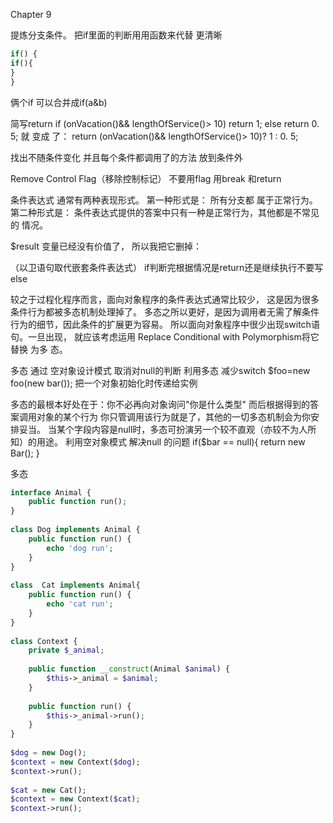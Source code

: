 Chapter 9

提炼分支条件。
把if里面的判断用用函数来代替 更清晰 

```php
if() {
if(){
}
}
```
俩个if 可以合并成if(a&b)

简写return 
if (onVacation()&& lengthOfService()> 10) return 1; else return 0. 5; 就 变成 了： return (onVacation()&& lengthOfService()> 10)? 1 : 0. 5;

找出不随条件变化 并且每个条件都调用了的方法 放到条件外

Remove Control Flag（移除控制标记）
不要用flag 用break 和return


条件表达式 通常有两种表现形式。 
第一种形式是： 所有分支都 属于正常行为。 
第二种形式是： 条件表达式提供的答案中只有一种是正常行为，其他都是不常见的 情况。

$result 变量已经没有价值了， 所以我把它删掉：

（以卫语句取代嵌套条件表达式）
if判断完根据情况是return还是继续执行不要写else

较之于过程化程序而言，面向对象程序的条件表达式通常比较少，
这是因为很多条件行为都被多态机制处理掉了。 
多态之所以更好，是因为调用者无需了解条件行为的细节，因此条件的扩展更为容易。
所以面向对象程序中很少出现switch语句。一旦出现， 
就应该考虑运用 Replace Conditional with Polymorphism将它 替换 为多 态。

多态 通过 空对象设计模式 取消对null的判断
利用多态 减少switch
$foo=new foo(new bar()); 把一个对象初始化时传递给实例

多态的最根本好处在于：你不必再向对象询问"你是什么类型" 而后根据得到的答案调用对象的某个行为
你只管调用该行为就是了，其他的一切多态机制会为你安排妥当。 
当某个字段内容是null时，多态可扮演另一个较不直观（亦较不为人所知）的用途。
利用空对象模式 解决null 的问题
if($bar == null){
return new Bar();
}


多态
```php
interface Animal {
    public function run();
}
 
class Dog implements Animal {
    public function run() {
        echo 'dog run';
    }
}
 
class  Cat implements Animal{
    public function run() {
        echo 'cat run';
    }
}
 
class Context {
    private $_animal;
 
    public function __construct(Animal $animal) {
        $this->_animal = $animal;
    }
 
    public function run() {
        $this->_animal->run();
    }
}
 
$dog = new Dog();
$context = new Context($dog);
$context->run();
 
$cat = new Cat();
$context = new Context($cat);
$context->run();
